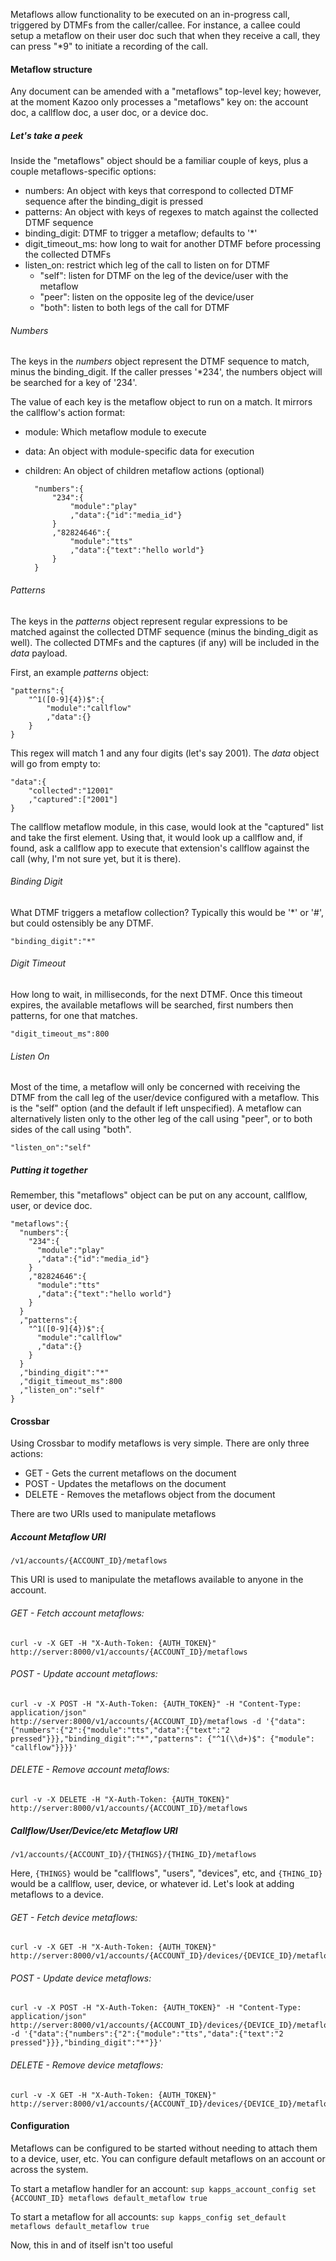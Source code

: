 

Metaflows allow functionality to be executed on an in-progress call, triggered by DTMFs from the caller/callee. For instance, a callee could setup a metaflow on their user doc such that when they receive a call, they can press "*9" to initiate a recording of the call.

#### Metaflow structure

Any document can be amended with a "metaflows" top-level key; however, at the moment Kazoo only processes a "metaflows" key on: the account doc, a callflow doc, a user doc, or a device doc.

##### Let's take a peek

Inside the "metaflows" object should be a familiar couple of keys, plus a couple metaflows-specific options:

* numbers: An object with keys that correspond to collected DTMF sequence after the binding_digit is pressed
* patterns: An object with keys of regexes to match against the collected DTMF sequence
* binding_digit: DTMF to trigger a metaflow; defaults to '*'
* digit_timeout_ms: how long to wait for another DTMF before processing the collected DTMFs
* listen_on: restrict which leg of the call to listen on for DTMF
    * "self": listen for DTMF on the leg of the device/user with the metaflow
    * "peer": listen on the opposite leg of the device/user
    * "both": listen to both legs of the call for DTMF

###### Numbers

The keys in the _numbers_ object represent the DTMF sequence to match, minus the binding_digit. If the caller presses '*234', the numbers object will be searched for a key of '234'.

The value of each key is the metaflow object to run on a match. It mirrors the callflow's action format:

* module: Which metaflow module to execute
* data: An object with module-specific data for execution
* children: An object of children metaflow actions (optional)

        "numbers":{
            "234":{
                "module":"play"
                ,"data":{"id":"media_id"}
            }
            ,"82824646":{
                "module":"tts"
                ,"data":{"text":"hello world"}
            }
        }

###### Patterns

The keys in the _patterns_ object represent regular expressions to be matched against the collected DTMF sequence (minus the binding\_digit as well). The collected DTMFs and the captures (if any) will be included in the _data_ payload.

First, an example _patterns_ object:

    "patterns":{
        "^1([0-9]{4})$":{
            "module":"callflow"
            ,"data":{}
        }
    }

This regex will match 1 and any four digits (let's say 2001). The _data_ object will go from empty to:

    "data":{
        "collected":"12001"
        ,"captured":["2001"]
    }

The callflow metaflow module, in this case, would look at the "captured" list and take the first element. Using that, it would look up a callflow and, if found, ask a callflow app to execute that extension's callflow against the call (why, I'm not sure yet, but it is there).

###### Binding Digit

What DTMF triggers a metaflow collection? Typically this would be '*' or '#', but could ostensibly be any DTMF.

    "binding_digit":"*"

###### Digit Timeout

How long to wait, in milliseconds, for the next DTMF. Once this timeout expires, the available metaflows will be searched, first numbers then patterns, for one that matches.

    "digit_timeout_ms":800

###### Listen On

Most of the time, a metaflow will only be concerned with receiving the DTMF from the call leg of the user/device configured with a metaflow. This is the "self" option (and the default if left unspecified). A metaflow can alternatively listen only to the other leg of the call using "peer", or to both sides of the call using "both".

    "listen_on":"self"

##### Putting it together

Remember, this "metaflows" object can be put on any account, callflow, user, or device doc.

    "metaflows":{
      "numbers":{
        "234":{
          "module":"play"
          ,"data":{"id":"media_id"}
        }
        ,"82824646":{
          "module":"tts"
          ,"data":{"text":"hello world"}
        }
      }
      ,"patterns":{
        "^1([0-9]{4})$":{
          "module":"callflow"
          ,"data":{}
        }
      }
      ,"binding_digit":"*"
      ,"digit_timeout_ms":800
      ,"listen_on":"self"
    }

#### Crossbar

Using Crossbar to modify metaflows is very simple. There are only three actions:

* GET - Gets the current metaflows on the document
* POST - Updates the metaflows on the document
* DELETE - Removes the metaflows object from the document

There are two URIs used to manipulate metaflows

##### Account Metaflow URI

`/v1/accounts/{ACCOUNT_ID}/metaflows`

This URI is used to manipulate the metaflows available to anyone in the account.

###### _GET_ - Fetch account metaflows:

    curl -v -X GET -H "X-Auth-Token: {AUTH_TOKEN}" http://server:8000/v1/accounts/{ACCOUNT_ID}/metaflows

###### _POST_ - Update account metaflows:

    curl -v -X POST -H "X-Auth-Token: {AUTH_TOKEN}" -H "Content-Type: application/json" http://server:8000/v1/accounts/{ACCOUNT_ID}/metaflows -d '{"data":{"numbers":{"2":{"module":"tts","data":{"text":"2 pressed"}}},"binding_digit":"*","patterns": {"^1(\\d+)$": {"module": "callflow"}}}}'

###### _DELETE_ - Remove account metaflows:

    curl -v -X DELETE -H "X-Auth-Token: {AUTH_TOKEN}" http://server:8000/v1/accounts/{ACCOUNT_ID}/metaflows

##### Callflow/User/Device/etc Metaflow URI

`/v1/accounts/{ACCOUNT_ID}/{THINGS}/{THING_ID}/metaflows`

Here, `{THINGS}` would be "callflows", "users", "devices", etc, and `{THING_ID}` would be a callflow, user, device, or whatever id. Let's look at adding metaflows to a device.

###### _GET_ - Fetch device metaflows:

    curl -v -X GET -H "X-Auth-Token: {AUTH_TOKEN}" http://server:8000/v1/accounts/{ACCOUNT_ID}/devices/{DEVICE_ID}/metaflows

###### _POST_ - Update device metaflows:

    curl -v -X POST -H "X-Auth-Token: {AUTH_TOKEN}" -H "Content-Type: application/json" http://server:8000/v1/accounts/{ACCOUNT_ID}/devices/{DEVICE_ID}/metaflows -d '{"data":{"numbers":{"2":{"module":"tts","data":{"text":"2 pressed"}}},"binding_digit":"*"}}'

###### _DELETE_ - Remove device metaflows:

    curl -v -X GET -H "X-Auth-Token: {AUTH_TOKEN}" http://server:8000/v1/accounts/{ACCOUNT_ID}/devices/{DEVICE_ID}/metaflows

#### Configuration

Metaflows can be configured to be started without needing to attach them to a device, user, etc. You can configure default metaflows on an account or across the system.

To start a metaflow handler for an account: `sup kapps_account_config set {ACCOUNT_ID} metaflows default_metaflow true`

To start a metaflow for all accounts: `sup kapps_config set_default metaflows default_metaflow true`

Now, this in and of itself isn't too useful
